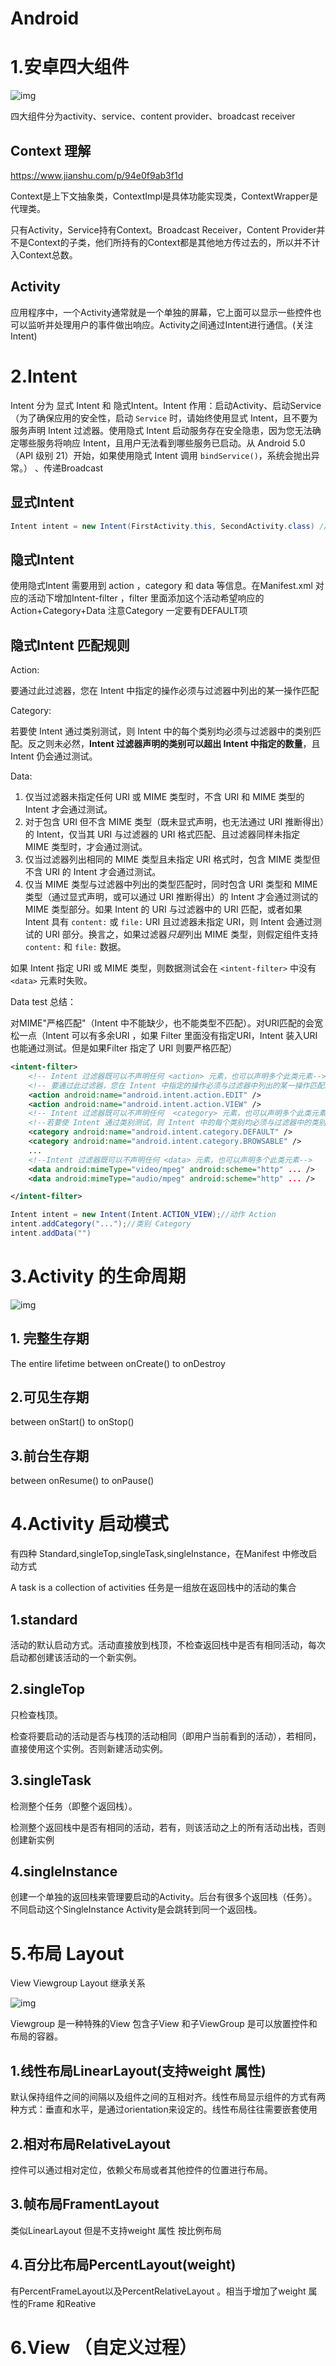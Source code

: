 # Android 

# 1.安卓四大组件

![img](C:\Users\sushi\Desktop\Typora\Android.assets\1187237-1b4c0cd31fd0193f.png)

四大组件分为activity、service、content provider、broadcast receiver 

## Context 理解

https://www.jianshu.com/p/94e0f9ab3f1d

Context是上下文抽象类，ContextImpl是具体功能实现类，ContextWrapper是代理类。

只有Activity，Service持有Context。Broadcast Receiver，Content Provider并不是Context的子类，他们所持有的Context都是其他地方传过去的，所以并不计入Context总数。

## Activity

应用程序中，一个Activity通常就是一个单独的屏幕，它上面可以显示一些控件也可以监听并处理用户的事件做出响应。Activity之间通过Intent进行通信。(关注Intent)

# 2.Intent

Intent 分为 显式 Intent 和 隐式Intent。Intent 作用：启动Activity、启动Service（为了确保应用的安全性，启动 `Service` 时，请始终使用显式 Intent，且不要为服务声明 Intent 过滤器。使用隐式 Intent 启动服务存在安全隐患，因为您无法确定哪些服务将响应 Intent，且用户无法看到哪些服务已启动。从 Android 5.0（API 级别 21）开始，如果使用隐式 Intent 调用 `bindService()`，系统会抛出异常。） 、传递Broadcast

## 显式Intent



~~~JAVA
Intent intent = new Intent(FirstActivity.this, SecondActivity.class) // (context 语境，目标活动)
~~~



## 隐式Intent

使用隐式Intent 需要用到 action ，category  和 data 等信息。在Manifest.xml 对应的活动下增加Intent-filter  ，filter 里面添加这个活动希望响应的 Action+Category+Data  注意Category 一定要有DEFAULT项

## 隐式Intent 匹配规则

Action:

要通过此过滤器，您在 Intent 中指定的操作必须与过滤器中列出的某一操作匹配

Category:

若要使 Intent 通过类别测试，则 Intent 中的每个类别均必须与过滤器中的类别匹配。反之则未必然，**Intent 过滤器声明的类别可以超出 Intent 中指定的数量**，且 Intent 仍会通过测试。

Data:

1. 仅当过滤器未指定任何 URI 或 MIME 类型时，不含 URI 和 MIME 类型的 Intent 才会通过测试。
2. 对于包含 URI 但不含 MIME 类型（既未显式声明，也无法通过 URI 推断得出）的 Intent，仅当其 URI 与过滤器的 URI 格式匹配、且过滤器同样未指定 MIME 类型时，才会通过测试。
3. 仅当过滤器列出相同的 MIME 类型且未指定 URI 格式时，包含 MIME 类型但不含 URI 的 Intent 才会通过测试。
4. 仅当 MIME 类型与过滤器中列出的类型匹配时，同时包含 URI 类型和 MIME 类型（通过显式声明，或可以通过 URI 推断得出）的 Intent 才会通过测试的 MIME 类型部分。如果 Intent 的 URI 与过滤器中的 URI 匹配，或者如果 Intent 具有 `content:` 或 `file:` URI 且过滤器未指定 URI，则 Intent 会通过测试的 URI 部分。换言之，如果过滤器*只是*列出 MIME 类型，则假定组件支持 `content:` 和 `file:` 数据。

如果 Intent 指定 URI 或 MIME 类型，则数据测试会在 `<intent-filter>` 中没有 `<data>` 元素时失败。

Data test 总结： 

对MIME"严格匹配"（Intent 中不能缺少，也不能类型不匹配）。对URI匹配的会宽松一点（Intent 可以有多余URI ，如果 Filter 里面没有指定URI，Intent 装入URI 也能通过测试。但是如果Filter 指定了 URI 则要严格匹配）



~~~XML
<intent-filter>
    <!-- Intent 过滤器既可以不声明任何 <action> 元素，也可以声明多个此类元素-->
    <!-- 要通过此过滤器，您在 Intent 中指定的操作必须与过滤器中列出的某一操作匹配。-->
    <action android:name="android.intent.action.EDIT" />
    <action android:name="android.intent.action.VIEW" />
    <!-- Intent 过滤器既可以不声明任何  <category> 元素，也可以声明多个此类元素-->
    <!--若要使 Intent 通过类别测试，则 Intent 中的每个类别均必须与过滤器中的类别匹配。反之则未必然，Intent 过滤器声明的类别可以超出 Intent 中指定的数量，且 Intent 仍会通过测试。-->
    <category android:name="android.intent.category.DEFAULT" />
    <category android:name="android.intent.category.BROWSABLE" />
    ...
    <!--Intent 过滤器既可以不声明任何 <data> 元素，也可以声明多个此类元素-->
	<data android:mimeType="video/mpeg" android:scheme="http" ... />
    <data android:mimeType="audio/mpeg" android:scheme="http" ... />

</intent-filter>
~~~



~~~JAVA
Intent intent = new Intent(Intent.ACTION_VIEW);//动作 Action
intent.addCategory("...");//类别 Category 
intent.addData("")
~~~

# 3.Activity 的生命周期

![img](C:\Users\sushi\Desktop\Typora\Android.assets\activity_lifecycle.png)

## 1. 完整生存期

The entire lifetime between onCreate() to  onDestroy  

## 2.可见生存期

between onStart() to onStop()

## 3.前台生存期

between onResume()  to onPause()

# 4.Activity 启动模式

有四种 Standard,singleTop,singleTask,singleInstance，在Manifest 中修改启动方式

A task is a collection of activities 任务是一组放在返回栈中的活动的集合

## 1.standard

活动的默认启动方式。活动直接放到栈顶，不检查返回栈中是否有相同活动，每次启动都创建该活动的一个新实例。

## 2.singleTop

只检查栈顶。

检查将要启动的活动是否与栈顶的活动相同（即用户当前看到的活动），若相同，直接使用这个实例。否则新建活动实例。

## 3.singleTask

检测整个任务（即整个返回栈）。

检测整个返回栈中是否有相同的活动，若有，则该活动之上的所有活动出栈，否则创建新实例

## 4.singleInstance

创建一个单独的返回栈来管理要启动的Activity。后台有很多个返回栈（任务）。不同启动这个SingleInstance Activity是会跳转到同一个返回栈。



# 5.布局 Layout

View Viewgroup Layout 继承关系

![img](C:\Users\sushi\Desktop\Typora\Android.assets\1306890-a329e94168459de2.png)

Viewgroup 是一种特殊的View 包含子View 和子ViewGroup 是可以放置控件和布局的容器。

## 1.线性布局LinearLayout(支持weight 属性)

默认保持组件之间的间隔以及组件之间的互相对齐。线性布局显示组件的方式有两种方式：垂直和水平，是通过orientation来设定的。线性布局往往需要嵌套使用

## 2.相对布局RelativeLayout

控件可以通过相对定位，依赖父布局或者其他控件的位置进行布局。

## 3.帧布局FramentLayout

类似LinearLayout 但是不支持weight 属性 按比例布局

## 4.百分比布局PercentLayout(weight)

有PercentFrameLayout以及PercentRelativeLayout 。相当于增加了weight 属性的Frame 和Reative 



# 6.View （自定义过程）

